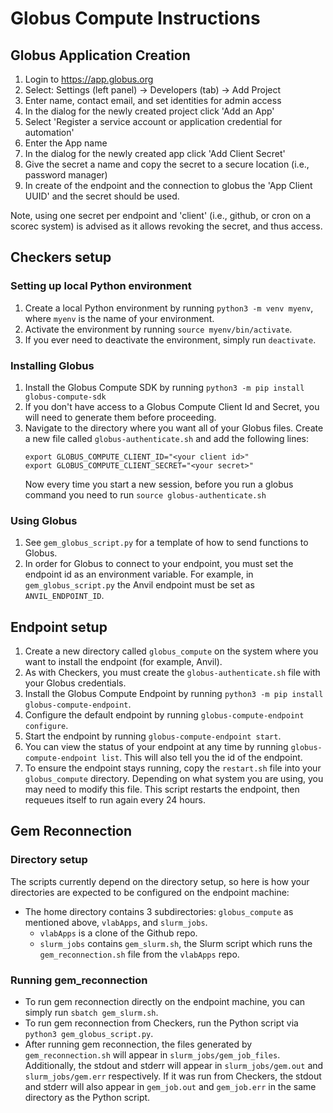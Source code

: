 # Globus Compute Instructions

## Globus Application Creation
1. Login to https://app.globus.org
2. Select: Settings (left panel) -> Developers (tab) -> Add Project
3. Enter name, contact email, and set identities for admin access
4. In the dialog for the newly created project click 'Add an App'
5. Select 'Register a service account or application credential for automation'
6. Enter the App name
7. In the dialog for the newly created app click 'Add Client Secret'
8. Give the secret a name and copy the secret to a secure location (i.e., password manager)
9. In create of the endpoint and the connection to globus the 'App Client UUID' and the secret should be used.

Note, using one secret per endpoint and 'client' (i.e., github, or cron on a scorec system) is advised as it allows revoking the secret, and thus access.

## Checkers setup

### Setting up local Python environment
1. Create a local Python environment by running `python3 -m venv myenv`, where `myenv` is the name of your environment.
2. Activate the environment by running `source myenv/bin/activate`.
3. If you ever need to deactivate the environment, simply run `deactivate`.

### Installing Globus
1. Install the Globus Compute SDK by running `python3 -m pip install globus-compute-sdk`
2. If you don't have access to a Globus Compute Client Id and Secret, you will need to generate them before proceeding.
3. Navigate to the directory where you want all of your Globus files. Create a new file called `globus-authenticate.sh` and add the following lines:
    ```
    export GLOBUS_COMPUTE_CLIENT_ID="<your client id>"
    export GLOBUS_COMPUTE_CLIENT_SECRET="<your secret>"
    ```
    Now every time you start a new session, before you run a globus command you need to run `source globus-authenticate.sh`

### Using Globus
1. See `gem_globus_script.py` for a template of how to send functions to Globus. 
2. In order for Globus to connect to your endpoint, you must set the endpoint id as an environment variable. For example, in `gem_globus_script.py` the Anvil endpoint must be set as `ANVIL_ENDPOINT_ID`.

## Endpoint setup
1. Create a new directory called `globus_compute` on the system where you want to install the endpoint (for example, Anvil).
2. As with Checkers, you must create the `globus-authenticate.sh` file with your Globus credentials.
3. Install the Globus Compute Endpoint by running `python3 -m pip install globus-compute-endpoint`.
4. Configure the default endpoint by running `globus-compute-endpoint configure`.
5. Start the endpoint by running `globus-compute-endpoint start`.
6. You can view the status of your endpoint at any time by running `globus-compute-endpoint list`. This will also tell you the id of the endpoint.
7. To ensure the endpoint stays running, copy the `restart.sh` file into your `globus_compute` directory. Depending on what system you are using, you may need to modify this file. This script restarts the endpoint, then requeues itself to run again every 24 hours.

## Gem Reconnection

### Directory setup
The scripts currently depend on the directory setup, so here is how your directories are expected to be configured on the endpoint machine:
- The home directory contains 3 subdirectories: `globus_compute` as mentioned above, `vlabApps`, and `slurm_jobs`.
    - `vlabApps` is a clone of the Github repo.
    - `slurm_jobs` contains `gem_slurm.sh`, the Slurm script which runs the `gem_reconnection.sh` file from the `vlabApps` repo.

### Running gem_reconnection
- To run gem reconnection directly on the endpoint machine, you can simply run `sbatch gem_slurm.sh`.
- To run gem reconnection from Checkers, run the Python script via `python3 gem_globus_script.py`.
- After running gem reconnection, the files generated by `gem_reconnection.sh` will appear in `slurm_jobs/gem_job_files`. Additionally, the stdout and stderr will appear in `slurm_jobs/gem.out` and `slurm_jobs/gem.err` respectively. If it was run from Checkers, the stdout and stderr will also appear in `gem_job.out` and `gem_job.err` in the same directory as the Python script.
